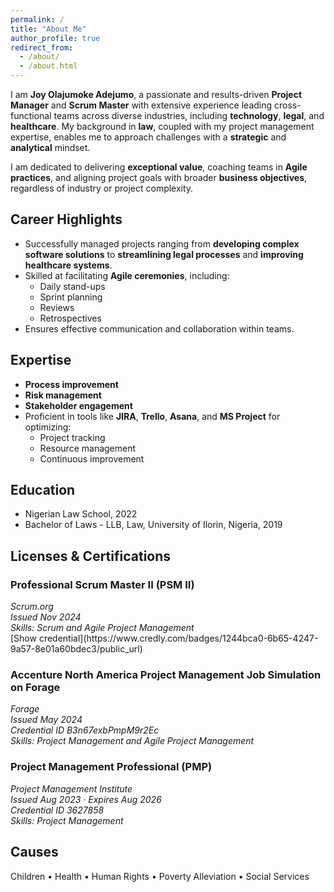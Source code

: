 ```yaml
---
permalink: /
title: "About Me"
author_profile: true
redirect_from: 
  - /about/
  - /about.html
---
```


I am **Joy Olajumoke Adejumo**, a passionate and results-driven **Project Manager** and **Scrum Master** with extensive experience leading cross-functional teams across diverse industries, including **technology**, **legal**, and **healthcare**. My background in **law**, coupled with my project management expertise, enables me to approach challenges with a **strategic** and **analytical** mindset.  

I am dedicated to delivering **exceptional value**, coaching teams in **Agile practices**, and aligning project goals with broader **business objectives**, regardless of industry or project complexity.  


## Career Highlights 

- Successfully managed projects ranging from **developing complex software solutions** to **streamlining legal processes** and **improving healthcare systems**.  
- Skilled at facilitating **Agile ceremonies**, including:  
  - Daily stand-ups  
  - Sprint planning  
  - Reviews  
  - Retrospectives  
- Ensures effective communication and collaboration within teams.  

## Expertise 

- **Process improvement**  
- **Risk management**  
- **Stakeholder engagement**  
- Proficient in tools like **JIRA**, **Trello**, **Asana**, and **MS Project** for optimizing:  
  - Project tracking  
  - Resource management  
  - Continuous improvement  

## Education

* Nigerian Law School, 2022
* Bachelor of Laws - LLB, Law, University of Ilorin, Nigeria, 2019

## Licenses & Certifications

### Professional Scrum Master II (PSM II)
<address>
  Scrum.org<br /> Issued Nov 2024<br /> Skills: Scrum and Agile Project Management
</address>
[Show credential](https://www.credly.com/badges/1244bca0-6b65-4247-9a57-8e01a60bdec3/public_url)

### Accenture North America Project Management Job Simulation on Forage
<address>
  Forage<br /> Issued May 2024<br /> Credential ID B3n67exbPmpM9r2Ec<br /> Skills: Project Management and Agile Project Management
</address>
<!-- [Show credential](https://www.linkedin.com/in/joy-adejumo-pmp/details/certifications/1714830815503/single-media-viewer/?type=IMAGE&profileId=ACoAACzbLpUBz1mk_aMXppeD6p4aIUs-gjqspbg) -->

### Project Management Professional (PMP)
<address>
  Project Management Institute<br /> Issued Aug 2023 · Expires Aug 2026<br /> Credential ID 3627858<br />  Skills: Project Management
</address>
<!-- [Show credential](https://www.linkedin.com/in/joy-adejumo-pmp/details/certifications/1730468286289/single-media-viewer/?type=IMAGE&profileId=ACoAACzbLpUBz1mk_aMXppeD6p4aIUs-gjqspbg) -->

## Causes 
Children • Health • Human Rights • Poverty Alleviation • Social Services